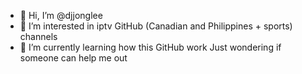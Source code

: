 - 👋 Hi, I’m @djjonglee
- 👀 I’m interested in iptv GitHub (Canadian and Philippines + sports) channels 
- 🌱 I’m currently learning how this GitHub work
Just wondering if someone can help me out 


<!---
djjonglee/djjonglee is a ✨ special ✨ repository because its `README.md` (this file) appears on your GitHub profile.
You can click the Preview link to take a look at your changes.
--->
